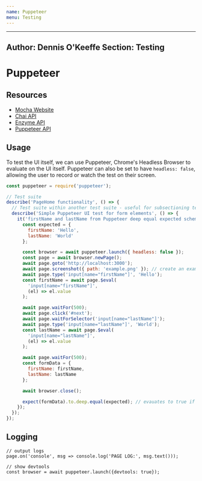 ```yaml
---
name: Puppeteer
menu: Testing 
---
```

---
Author: Dennis O'Keeffe
Section: Testing
---

# Puppeteer

## Resources

- [Mocha Website](https://mochajs.org/)
- [Chai API](http://www.chaijs.com/api/)
- [Enzyme API](http://airbnb.io/enzyme/docs/api/)
- [Puppeteer API](https://github.com/GoogleChrome/puppeteer/blob/master/docs/api.md)

## Usage

To test the UI itself, we can use Puppeteer, Chrome's Headless Browser to evaluate on the UI itself. Puppeteer can also be set to have `headless: false`, allowing the user to record or watch the test on their screen.

```javascript
const puppeteer = require('puppeteer');

// Test suite
describe('PageHome functionality', () => {
  // Test suite within another test suite - useful for subsectioning tests within a component/page
  describe('Simple Puppeteer UI test for form elements', () => {
    it('firstName and lastName from Puppeteer deep equal expected schema', async () => {
      const expected = {
        firstName: 'Hello',
        lastName: 'World'
      };

      const browser = await puppeteer.launch({ headless: false });
      const page = await browser.newPage();
      await page.goto('http://localhost:3000');
      await page.screenshot({ path: 'example.png' }); // create an example screenshot of current UI state
      await page.type('input[name="firstName"]', 'Hello');
      const firstName = await page.$eval(
        'input[name="firstName"]',
        (el) => el.value
      );

      await page.waitFor(500);
      await page.click('#next');
      await page.waitForSelector('input[name="lastName"]');
      await page.type('input[name="lastName"]', 'World');
      const lastName = await page.$eval(
        'input[name="lastName"]',
        (el) => el.value
      );

      await page.waitFor(500);
      const formData = {
        firstName: firstName,
        lastName: lastName
      };

      await browser.close();

      expect(formData).to.deep.equal(expected); // evauates to true if form fields hold correct value
    });
  });
});
```

## Logging

```
// output logs
page.on('console', msg => console.log('PAGE LOG:', msg.text()));

// show devtools
const browser = await puppeteer.launch({devtools: true});
```
